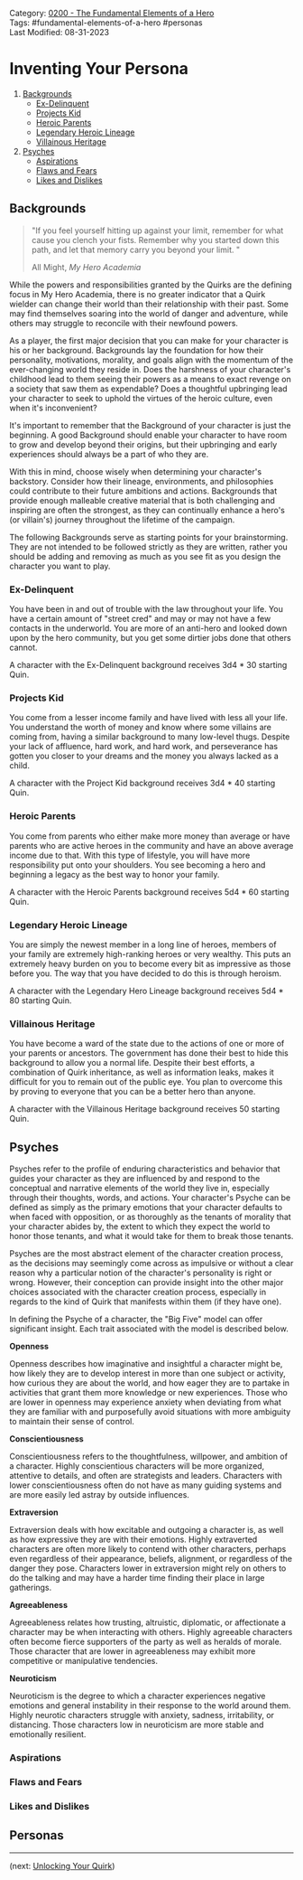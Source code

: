 Category: [0200 - The Fundamental Elements of a Hero](0200%20-%20The%20Fundamental%20Elements%20of%20a%20Hero.md)  
Tags: #fundamental-elements-of-a-hero #personas   
Last Modified: 08-31-2023  
# Inventing Your Persona

1. [Backgrounds](Inventing%20Your%20Persona.md#backgrounds)
	- [Ex-Delinquent](Inventing%20Your%20Persona.md#ex-delinquent)
	- [Projects Kid](Inventing%20Your%20Persona.md#projects-kid)
	- [Heroic Parents](Inventing%20Your%20Persona.md#heroic-parents)
	- [Legendary Heroic Lineage](Inventing%20Your%20Persona.md#legendary-heroic-lineage)
	- [Villainous Heritage](Inventing%20Your%20Persona.md#villainous-heritage)
2. [Psyches](Inventing%20Your%20Persona.md#psyches)
	- [Aspirations](Inventing%20Your%20Persona.md#aspirations)
	- [Flaws and Fears](Inventing%20Your%20Persona.md#flaws%20and%20fears)
	- [Likes and Dislikes](Inventing%20Your%20Persona.md#likes-and-dislikes)

## Backgrounds

> "If you feel yourself hitting up against your limit, remember for what cause you clench your fists. Remember why you started down this path, and let that memory carry you beyond your limit. "
> 
> All Might, *My Hero Academia*

While the powers and responsibilities granted by the Quirks are the defining focus in My Hero Academia, there is no greater indicator that a Quirk wielder can change their world than their relationship with their past. Some may find themselves soaring into the world of danger and adventure, while others may struggle to reconcile with their newfound powers. 

As a player, the first major decision that you can make for your character is his or her background. Backgrounds lay the foundation for how their personality, motivations, morality, and goals align with the momentum of the ever-changing world they reside in. Does the harshness of your character's childhood lead to them seeing their powers as a means to exact revenge on a society that saw them as expendable? Does a thoughtful upbringing lead your character to seek to uphold the virtues of the heroic culture, even when it's inconvenient?

It's important to remember that the Background of your character is just the beginning. A good Background should enable your character to have room to grow and develop beyond their origins, but their upbringing and early experiences should always be a part of who they are.

With this in mind, choose wisely when determining your character's backstory. Consider how their lineage, environments, and philosophies could contribute to their future ambitions and actions. Backgrounds that provide enough malleable creative material that is both challenging and inspiring are often the strongest, as they can continually enhance a hero's (or villain's) journey throughout the lifetime of the campaign.

The following Backgrounds serve as starting points for your brainstorming. They are not intended to be followed strictly as they are written, rather you should be adding and removing as much as you see fit as you design the character you want to play.

### Ex-Delinquent

You have been in and out of trouble with the law throughout your life. You have a certain amount of "street cred" and may or may not have a few contacts in the underworld. You are more of an anti-hero and looked down upon by the hero community, but you get some dirtier jobs done that others cannot.

A character with the Ex-Delinquent background receives 3d4 * 30 starting Quin.

### Projects Kid

You come from a lesser income family and have lived with less all your life. You understand the worth of money and know where some villains are coming from, having a similar background to many low-level thugs. Despite your lack of affluence, hard work, and hard work, and perseverance has gotten you closer to your dreams and the money you always lacked as a child.

A character with the Project Kid background receives 3d4 * 40 starting Quin.

### Heroic Parents

You come from parents who either make more money than average or have parents who are active heroes in the community and have an above average income due to that. With this type of lifestyle, you will have more responsibility put onto your shoulders. You see becoming a hero and beginning a legacy as the best way to honor your family.

A character with the Heroic Parents background receives 5d4 * 60 starting Quin.

### Legendary Heroic Lineage

You are simply the newest member in a long line of heroes, members of your family are extremely high-ranking heroes or very wealthy. This puts an extremely heavy burden on you to become every bit as impressive as those before you. The way that you have decided to do this is through heroism.

A character with the Legendary Hero Lineage background receives 5d4 * 80 starting Quin.

### Villainous Heritage

You have become a ward of the state due to the actions of one or more of your parents or ancestors. The government has done their best to hide this background to allow you a normal life. Despite their best efforts, a combination of Quirk inheritance, as well as information leaks, makes it difficult for you to remain out of the public eye. You plan to overcome this by proving to everyone that you can be a better hero than anyone.

A character with the Villainous Heritage background receives 50 starting Quin.
## Psyches

Psyches refer to the profile of enduring characteristics and behavior that guides your character as they are influenced by and respond to the conceptual and narrative elements of the world they live in, especially through their thoughts, words, and actions. Your character's Psyche can be defined as simply as the primary emotions that your character defaults to when faced with opposition, or as thoroughly as the tenants of morality that your character abides by, the extent to which they expect the world to honor those tenants, and what it would take for them to break those tenants.

Psyches are the most abstract element of the character creation process, as the decisions may seemingly come across as impulsive or without a clear reason why a particular notion of the character's personality is right or wrong. However, their conception can provide insight into the other major choices associated with the character creation process, especially in regards to the kind of Quirk that manifests within them (if they have one).

In defining the Psyche of a character, the "Big Five" model can offer significant insight. Each trait associated with the model is described below.

**Openness**

Openness describes how imaginative and insightful a character might be, how likely they are to develop interest in more than one subject or activity, how curious they are about the world, and how eager they are to partake in activities that grant them more knowledge or new experiences. Those who are lower in openness may experience anxiety when deviating from what they are familiar with and purposefully avoid situations with more ambiguity to maintain their sense of control.

**Conscientiousness**

Conscientiousness refers to the thoughtfulness, willpower, and ambition of a character. Highly conscientious characters will be more organized, attentive to details, and often are strategists and leaders. Characters with lower conscientiousness often do not have as many guiding systems and are more easily led astray by outside influences.

**Extraversion**

Extraversion deals with how excitable and outgoing a character is, as well as how expressive they are with their emotions. Highly extraverted characters are often more likely to contend with other characters, perhaps even regardless of their appearance, beliefs, alignment, or regardless of the danger they pose. Characters lower in extraversion might rely on others to do the talking and may have a harder time finding their place in large gatherings.

**Agreeableness**

Agreeableness relates how trusting, altruistic, diplomatic, or affectionate a character may be when interacting with others. Highly agreeable characters often become fierce supporters of the party as well as heralds of morale. Those character that are lower in agreeableness may exhibit more competitive or manipulative tendencies.

**Neuroticism**

Neuroticism is the degree to which a character experiences negative emotions and general instability in their response to the world around them. Highly neurotic characters struggle with anxiety, sadness, irritability, or distancing. Those characters low in neuroticism are more stable and emotionally resilient.
### Aspirations

### Flaws and Fears

### Likes and Dislikes

## Personas

****

(next: [Unlocking Your Quirk](Unlocking%20Your%20Quirk.md))
